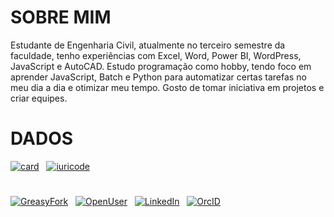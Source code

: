 # SOBRE MIM
Estudante de Engenharia Civil, atualmente no terceiro semestre da faculdade, tenho experiências com Excel, Word, Power BI, WordPress, JavaScript e AutoCAD. Estudo programação como hobby, tendo foco em aprender JavaScript, Batch e Python para automatizar certas tarefas no meu dia a dia e otimizar meu tempo. Gosto de tomar iniciativa em projetos e criar equipes.

# DADOS
[![card](https://github-readme-stats.vercel.app/api?username=COWANBAS&theme=dark&disable_animations=TRUE&locale=PT-BR)](https://github.com/COWANBAS) 
&nbsp;
[![iuricode](https://github-readme-stats.vercel.app/api/top-langs/?username=COWANBAS&hide=html&layout=compact&theme=dark&disable_animations=TRUE&locale=PT-BR&card_width=450)](https://github.com/COWANBAS)
#
[![GreasyFork](https://img.shields.io/badge/GreasyFork-151515?labelColor=7D7D7D)](https://greasyfork.org/en/users/1343842-cowanbas)
&nbsp;
[![OpenUser](https://img.shields.io/badge/OpenUser-151515?labelColor=7D7D7D)](https://openuserjs.org/users/Cowanbas)
&nbsp;
[![LinkedIn](https://img.shields.io/badge/LinkedIn-151515?labelColor=7D7D7D)](https://www.linkedin.com/in/kauan-fonseca-ruiz-de-carvalho)
&nbsp;
[![OrcID](https://img.shields.io/badge/OrcID-151515?labelColor=7D7D7D)](https://orcid.org/0009-0001-9071-4116)
